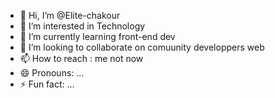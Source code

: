 - 👋 Hi, I’m @Elite-chakour
- 👀 I’m interested in Technology
- 🌱 I’m currently learning front-end dev
- 💞️ I’m looking to collaborate on comuunity developpers web
- 📫 How to reach : me not now
- 😄 Pronouns: ...
- ⚡ Fun fact: ...

<!---
Elite-chakour/Elite-chakour is a ✨ special ✨ repository because its `README.md` (this file) appears on your GitHub profile.
You can click the Preview link to take a look at your changes.
--->
